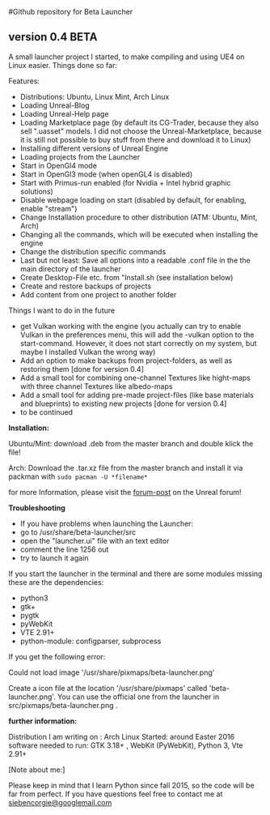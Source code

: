 #Github repository for Beta Launcher
## version 0.4 BETA ##

A small launcher project I started, to make compiling and using UE4 on Linux easier.
Things done so far:

Features:

-    Distributions: Ubuntu, Linux Mint, Arch Linux
-    Loading Unreal-Blog
-    Loading Unreal-Help page
-    Loading Marketplace page (by default its CG-Trader, because they also sell ".uasset" models. I did not choose the Unreal-Marketplace, because it is still not possible to buy stuff from there and download it to Linux)
-    Installing different versions of Unreal Engine
-    Loading projects from the Launcher
-    Start in OpenGl4 mode
-    Start in OpenGl3 mode (when openGL4 is disabled)
-    Start with Primus-run enabled (for Nvidia + Intel hybrid graphic solutions)
-    Disable webpage loading on start (disabled by default, for enabling, enable "stream")
-    Change Installation procedure to other distribution (ATM: Ubuntu, Mint, Arch)
-    Changing all the commands, which will be executed when installing the engine
-    Change the distribution specific commands
-    Last but not least: Save all options into a readable .conf file in the the main directory of the launcher
-    Create Desktop-File etc. from "Install.sh (see installation below)
-    Create and restore backups of projects
-    Add content from one project to another folder


Things I want to do in the future

-    get Vulkan working with the engine (you actually can try to enable Vulkan in the preferences menu, this will add the -vulkan option to the start-command. However, it does not start correctly on my system, but maybe I installed Vulkan the wrong way)
-    Add an option to make backups from project-folders, as well as restoring them [done for version 0.4]
-    Add a small tool for combining one-channel Textures like hight-maps with three channel Textures like albedo-maps
-    Add a small tool for adding pre-made project-files (like base materials and blueprints) to existing new projects [done for version 0.4]
-    to be continued 


**Installation:**

Ubuntu/Mint: download .deb from the master branch and double klick the file!

Arch: Download the .tar.xz file from the master branch and install it via packman with `sudo pacman -U *filename*`

for more Information, please visit the [forum-post](https://forums.unrealengine.com/showthread.php?110795-Beta-Launcher-for-Linux&p=532928#post532928) on the Unreal forum!


**Troubleshooting**

- If you have problems when launching the Launcher:
- go to /usr/share/beta-launcher/src 
- open the "launcher.ui" file with an text editor
- comment the line 1256 out
- try to launch it again


If you start the launcher in the terminal and there are some modules missing these are the dependencies:

- python3
- gtk+
- pygtk
- pyWebKit
- VTE 2.91+
- python-module: configparser, subprocess

If you get the following error:

Could not load image '/usr/share/pixmaps/beta-launcher.png'

Create a icon file at the location '/usr/share/pixmaps' called 'beta-launcher.png'. You can use the official one from the launcher in src/pixmaps/beta-launcher.png .



**further information:**

Distribution I am writing on : Arch Linux
Started:  around Easter 2016
software needed to run: GTK 3.18+ , WebKit (PyWebKit), Python 3, Vte 2.91+ 

[Note about me:]

Please keep in mind that I learn Python since fall 2015, so the code will be far from perfect.
If you have questions feel free to contact me at siebencorgie@googlemail.com 


